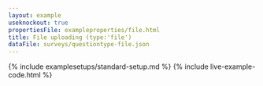 ```yaml
---
layout: example
useknockout: true
propertiesFile: exampleproperties/file.html
title: File uploading (type:'file')
dataFile: surveys/questiontype-file.json
---
```


{% include examplesetups/standard-setup.md %}
{% include live-example-code.html %}